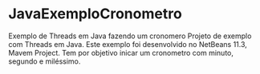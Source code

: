 # JavaExemploCronometro
Exemplo de Threads em Java fazendo um cronomero
Projeto de exemplo com Threads em Java. Este exemplo foi desenvolvido no NetBeans 11.3, Mavem Project.
Tem por objetivo inicar um cronometro com minuto, segundo e miléssimo. 

